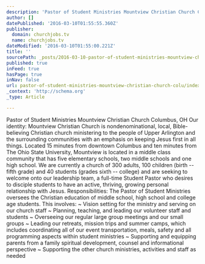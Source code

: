 ```yaml
---
description: 'Pastor of Student Ministries Mountview Christian Church Columbus, OH  Our identity: Mountview Christian Church is nondenominational, local, Bible-believing Chri'
author: []
datePublished: '2016-03-10T01:55:55.360Z'
publisher:
  domain: churchjobs.tv
  name: churchjobs.tv
dateModified: '2016-03-10T01:55:00.221Z'
title: ''
sourcePath: _posts/2016-03-10-pastor-of-student-ministries-mountview-christian-church-colu.md
published: true
inFeed: true
hasPage: true
inNav: false
url: pastor-of-student-ministries-mountview-christian-church-colu/index.html
_context: 'http://schema.org'
_type: Article

---
```

Pastor of Student Ministries Mountview Christian Church Columbus, OH Our identity: Mountview Christian Church is nondenominational, local, Bible-believing Christian church ministering to the people of Upper Arlington and the surrounding communities with an emphasis on keeping Jesus first in all things. Located 15 minutes from downtown Columbus and ten minutes from The Ohio State University, Mountview is located in a middle class community that has five elementary schools, two middle schools and one high school. We are currently a church of 300 adults, 100 children (birth -- fifth grade) and 40 students (grades sixth -- college) and are seeking to welcome onto our leadership team, a full-time Student Pastor who desires to disciple students to have an active, thriving, growing personal relationship with Jesus. Responsibilities: The Pastor of Student Ministries oversees the Christian education of middle school, high school and college age students. This involves: ~ Vision setting for the ministry and serving on our church staff ~ Planning, teaching, and leading our volunteer staff and students ~ Overseeing our regular large group meetings and our small groups ~ Leading our retreats, mission trips and summer camps, which includes coordinating all of our event transportation, meals, safety and all programming aspects within student ministries ~ Supporting and equipping parents from a family spiritual development, counsel and informational perspective ~ Supporting the other church ministries, activities and staff as needed